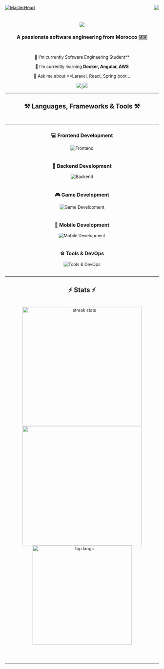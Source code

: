 [![MasterHead](https://firebasestorage.googleapis.com/v0/b/flexi-coding.appspot.com/o/dempgi7-520f8d5f-63d4-4453-8822-dbc149ae27f8.gif?alt=media&token=91c0c7b2-93c3-4029-b011-1a8703c5730d)](https://rishavchanda.io)
<img align="right" src="https://visitor-badge.laobi.icu/badge?page_id=salesp07.salesp07" />          
  
<h1 align="center">
    <img src="https://readme-typing-svg.herokuapp.com/?font=Righteous&size=35&center=true&vCenter=true&width=500&height=70&duration=4000&lines=Hi+There!+👋;+I'm+Hodaifa+Echffani!;" />
</h1>

<h3 align="center">  A  passionate software engineering from Morocco 🇲🇦</h3>  

<br/> 

<div align="center">  
  
🔭 I’m currently  Software Engineering Student**
 
 🌱 I’m currently learning **Docker, Angular, AWS**

💬 Ask me about **Laravel, React, Spring boot...  
 </div>
  
<div align="center"> 
  <a href="mailto:echffani.hodaifa@gmail.com">
    <img src="https://img.shields.io/badge/Gmail-333333?style=for-the-badge&logo=gmail&logoColor=red" />
  </a>
  <a href="https://www.linkedin.com/in/hodaifa-echffani-297b7b284/" target="_blank">
    <img src="https://img.shields.io/badge/LinkedIn-0077B5?style=for-the-badge&logo=linkedin&logoColor=white" target="_blank" />
  </a>
  
</div>

 <hr/>
 
<h2 align="center">⚒️ Languages, Frameworks & Tools ⚒️</h2>
<br/>
 <hr/>
<div align="center">

### 💻 Frontend Development  
<img src="https://skillicons.dev/icons?i=react,angular,html,css,tailwind,bootstrap,mui,figma,git,vscode" alt="Frontend" />
<br/><br/>

### 🔧 Backend Development  
<img src="https://skillicons.dev/icons?i=nodejs,express,python,flask,php,laravel,mysql,postgres,firebase,mongodb,oracle,spring boot" alt="Backend" />
<br/><br/>

### 🎮 Game Development  
<img src="https://skillicons.dev/icons?i=unity,java,c" alt="Game Development" />
<br/><br/>

### 📱 Mobile Development  
<img src="https://skillicons.dev/icons?i=androidstudio,react,flutter" alt="Mobile Development" />
<br/><br/>

### ⚙️ Tools & DevOps  
<img src="https://skillicons.dev/icons?i=docker,jenkins,github,matlab" alt="Tools & DevOps" />
<br/>

</div>



<br/>
<hr/>



<h2 align="center">⚡ Stats ⚡</h2>
<br>
<div align=center>
  <img width=390 src="https://github-readme-streak-stats-salesp07.vercel.app/?user=hodaifa-ech&count_private=true&theme=react&border_radius=10" alt="streak stats"/>
    
  <img width=390 src="https://github-readme-stats.vercel.app/api?username=hodaifa-ech&theme=react&hide_border=false&include_all_commits=false&count_private=true"/>

  <br/>
  <img width=325 align="center" src="https://github-readme-stats-salesp07.vercel.app/api/top-langs/?username=hodaifa-ech&hide=HTML&langs_count=8&layout=compact&theme=react&border_radius=10&size_weight=0.5&count_weight=0.5&exclude_repo=github-readme-stats" alt="top langs" />
  
</div>

<br/><br/>

<hr/>

<br/>



<br/>
